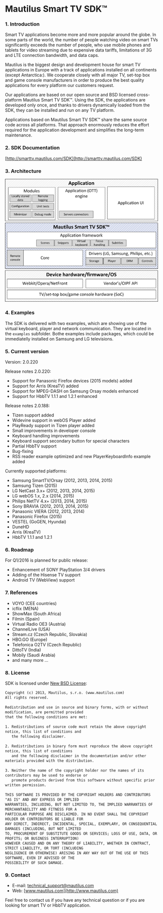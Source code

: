Mautilus Smart TV SDK™
===========

### 1. Introduction

Smart TV applications become more and more popular around the globe. In some parts of the world, the number of people watching video on smart TVs significantly exceeds the number of people, who use mobile phones and tablets for video streaming due to expensive data tariffs, limitations of 3G and LTE connection bandwidth, and data caps.

Mautilus is the biggest design and development house for smart TV applications in Europe with a track of applications installed on all continents (except Antarctica:). We cooperate closely with all major TV, set-top box and game console manufacturers in order to produce the best quality applications for every platform our customers request.
 
Our applications are based on our open source and BSD licensed cross-platform Mautilus Smart TV SDK™. Using the SDK, the applications are developed only once, and thanks to drivers dynamically loaded from the SDK, they can be installed and run on any TV platform.
 
Applications based on Mautilus Smart TV SDK™ share the same source code across all platforms. That approach enormously reduces the effort required for the application development and simplifies the long-term maintenance.

### 2. SDK Documentation
[http://smarttv.mautilus.com/SDK](http://smarttv.mautilus.com/SDK)

### 3. Architecture
![Architecture](./img/Mautilus_SmartTV_SDK_Schema.png?raw=true)

### 4. Examples

The SDK is delivered with two examples, which are showing use of the virtual keyboard, player and network communication. They are located in the `examples` subfolder. Bothe examples include packages, which could be immediatelly installed on Samsung and LG televisions.

### 5. Current version

Version: 2.0.220  

Release notes 2.0.220:

-	Support for Panasonic Firefox devices (2015 models) added 
-	Support for Arris (KreaTV) added
-	Support for MPEG-DASH on Samsung Orsay models enhanced
-	Support for HbbTV 1.1.1 and 1.2.1 enhanced

Release notes 2.0.188:

-	Tizen support added
-	Widevine support in webOS Player added
-	PlayReady support in Tizen player added
-	Small improvements in developer console
-	Keyboard handling improvements
-	Keyboard support secondary button for special characters
-	Partial HbbTV support
-	Bug-fixing
-	RSS reader example optimized and new PlayerKeyboardInfo example added

Currently supported platforms:
                            
-	Samsung SmartTV/Orsay (2012, 2013, 2014, 2015)
-	Samsung Tizen (2015)
-	LG NetCast 3.x+ (2012, 2013, 2014, 2015)
-	LG webOS 1.x, 2.x (2014, 2015)
-	Philips NetTV 4.x+ (2013, 2014, 2015)
-	Sony BRAVIA (2012, 2013, 2014, 2015)
-	Panasonic VIERA (2012, 2013, 2014)
-	Panasonic Firefox (2015)
-	VESTEL (GoGEN, Hyundai)
-	DuneHD
-	Arris (KreaTV) 
-   HbbTV 1.1.1 and 1.2.1

### 6. Roadmap

For Q1/2016 is planned for public release:

-	Enhancement of SONY PlayStation 3/4 drivers 
-	Adding of the Hisense TV support
-	Android TV (WebView) support

### 7. References

-	VOYO (CEE countries)
-	icflix (MENA)
-	ShowMax (South Africa)
-	Filmin (Spain)
-	Virtual Radio OE3 (Austria)
-	ChannelLive (USA)
-	Stream.cz (Czech Republic, Slovakia)
-	HBO.GO (Europe)
-	Telefonica O2TV (Czech Republic)
-	DittoTV (India)
-	Mobily (Saudi Arabia)
-	and many more ...

### 8. License

SDK is licensed under [New BSD License](https://en.wikipedia.org/wiki/BSD_licenses):

    Copyright (c) 2013, Mautilus, s.r.o. (www.mautilus.com)
    All rights reserved.
    
    Redistribution and use in source and binary forms, with or without modification, are permitted provided 
    that the following conditions are met:
    
    1. Redistributions of source code must retain the above copyright notice, this list of conditions and 
       the following disclaimer.
    
    2. Redistributions in binary form must reproduce the above copyright notice, this list of conditions 
       and the following disclaimer in the documentation and/or other materials provided with the distribution.
    
    3. Neither the name of the copyright holder nor the names of its contributors may be used to endorse or 
       promote products derived from this software without specific prior written permission.
    
    THIS SOFTWARE IS PROVIDED BY THE COPYRIGHT HOLDERS AND CONTRIBUTORS "AS IS" AND ANY EXPRESS OR IMPLIED 
    WARRANTIES, INCLUDING, BUT NOT LIMITED TO, THE IMPLIED WARRANTIES OF MERCHANTABILITY AND FITNESS FOR A 
    PARTICULAR PURPOSE ARE DISCLAIMED. IN NO EVENT SHALL THE COPYRIGHT HOLDER OR CONTRIBUTORS BE LIABLE FOR 
    ANY DIRECT, INDIRECT, INCIDENTAL, SPECIAL, EXEMPLARY, OR CONSEQUENTIAL DAMAGES (INCLUDING, BUT NOT LIMITED 
    TO, PROCUREMENT OF SUBSTITUTE GOODS OR SERVICES; LOSS OF USE, DATA, OR PROFITS; OR BUSINESS INTERRUPTION) 
    HOWEVER CAUSED AND ON ANY THEORY OF LIABILITY, WHETHER IN CONTRACT, STRICT LIABILITY, OR TORT (INCLUDING 
    NEGLIGENCE OR OTHERWISE) ARISING IN ANY WAY OUT OF THE USE OF THIS SOFTWARE, EVEN IF ADVISED OF THE 
    POSSIBILITY OF SUCH DAMAGE.
    
### 9. Contact

- E-mail: [technical_support@mautilus.com](mailto:technical_support@mautilus.com)
- Web: [www.mautilus.com](http://www.mautilus.com)

Feel free to contact us if you have any technical question or if you are looking for smart TV or HbbTV application.